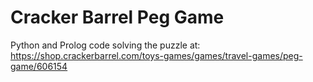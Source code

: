 # Cracker Barrel Peg Game
Python and Prolog code solving the puzzle at: https://shop.crackerbarrel.com/toys-games/games/travel-games/peg-game/606154
